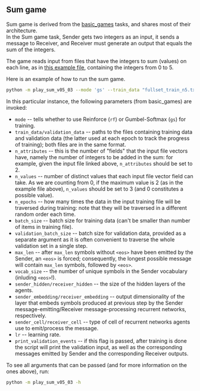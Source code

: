 
## Sum game
Sum game is derived from the [basic_games](https://github.com/franfranz/EGG/tree/main/egg/zoo/basic_games) tasks, and shares most of their architecture. </br>
In the Sum game task, Sender gets two integers as an input, it sends a message to Receiver, and Receiver must generate an output that equals the sum of the integers. 

The game reads input from files that have the integers to sum (values) on each line, as in [this example file](https://github.com/franfranz/EGG/blob/main/egg/zoo/sum_game/input_data_generation/fullset_train_n5.txt), containing the integers from 0 to 5. 

Here is an example of how to run the sum game. 

```bash
python -m play_sum_v05_03 --mode 'gs' --train_data "fullset_train_n5.txt" --validation_data "train_test_set_n5_S0.txt" --n_attributes 2 --n_values 7 --n_epochs 120 --batch_size 512 --validation_batch_size 1000 --max_len 1 --vocab_size 500 --sender_hidden 256 --receiver_hidden 512 --sender_embedding 5 --receiver_embedding 30 --receiver_cell "gru" --sender_cell "gru" --lr 0.01 --random_seed 1 --temperature 3 --print_validation_events
```

In this particular instance, the following parameters (from basic_games) are invoked:
 * `mode` -- tells whether to use Reinforce (`rf`) or Gumbel-Softmax (`gs`) for training.
 * `train_data/validation_data` -- paths to the files containing training data and validation data (the latter used at each epoch to track the progress of training); both files are in the same format.
 * `n_attributes` -- this is the number of "fields" that the input file vectors have, namely the number of integers to be added in the sum: for example, given the input file linked above, `n_attributes` should be set to 2.
 * `n_values` -- number of distinct values that each input file vector field can take. As we are counting from 0, if the maximum value is 2 (as in the example file above), `n_values` should be set to 3 (and 0 constitutes a possible value).
 * `n_epochs` -- how many times the data in the input training file will be traversed during training: note that they will be traversed in a different random order each time.
 * `batch_size` -- batch size for training data (can't be smaller than number of items in training file).
 * `validation_batch_size` -- batch size for validation data, provided as a separate argument as it is often convenient to traverse the whole validation set in a single step.
 * `max_len` -- after `max_len` symbols without `<eos>` have been emitted by the Sender, an `<eos>` is forced; consequently, the longest possible message will contain `max_len` symbols, followed by `<eos>`.
 * `vocab_size` -- the number of unique symbols in the Sender vocabulary (inluding `<eos>`!).
 * `sender_hidden/receiver_hidden` -- the size of the hidden layers of the agents.
 * `sender_embedding/receiver_embedding` -- output dimensionality of the layer that embeds symbols produced at previous step by the Sender message-emitting/Receiver message-processing recurrent networks, respectively.
 * `sender_cell/receiver_cell` -- type of cell of recurrent networks agents use to emit/process the message.
 * `lr` -- learning rate.
 * `print_validation_events` -- if this flag is passed, after training is done the script will print the validation input, as well as the corresponding messages emitted by Sender and the corresponding Receiver outputs.
 
 To see all arguments that can be passed (and for more information on the ones above), run:
 
 ```bash
python -m play_sum_v05_03 -h
```
